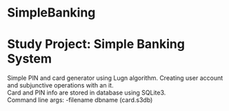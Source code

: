 # SimpleBanking
<h1>Study Project: Simple Banking System</h1>
Simple PIN and card generator using Lugn algorithm. Creating user account and subjunctive operations with an it. <br>
Card and PIN info are stored in database using SQLite3.
<br>
Command line args: -filename dbname (card.s3db)
